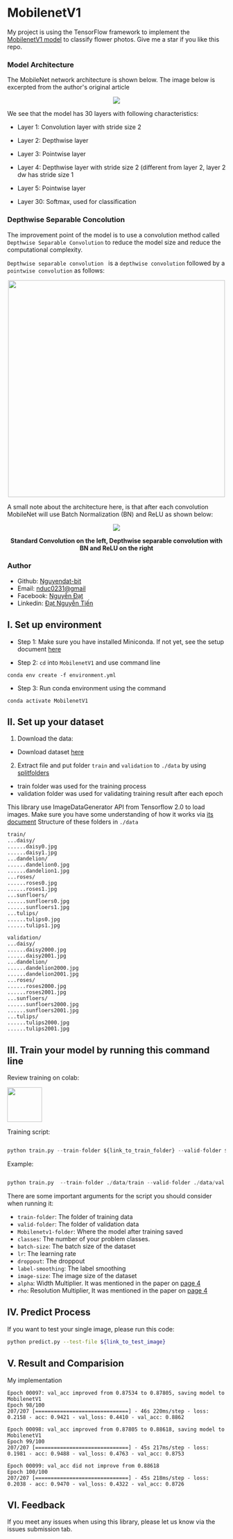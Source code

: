 # MobilenetV1
My project is using the TensorFlow framework to implement the [MobilenetV1 model](https://arxiv.org/abs/1704.04861) to classify flower photos. Give me a star if you like this repo.

### Model Architecture
The MobileNet network architecture is shown below. The image below is excerpted from the author's original article
<p align = "center"> 
<img src = "image/mobilenetv1_architecture.png">
</p>
We see that the model has 30 layers with following characteristics:
<ul>
    <li><p>Layer 1: Convolution layer with stride size 2</p></li>
    <li><p>Layer 2: Depthwise layer </p></li>
    <li><p>Layer 3: Pointwise layer</p></li>
    <li><p>Layer 4: Depthwise layer with stride size 2 (different from layer 2, layer 2 dw has stride size 1</p></li>
    <li><p>Layer 5: Pointwise layer</p></li>
    <li><p>Layer 30: Softmax, used for classification</p></li>
</ul>

### Depthwise Separable Concolution
<p>The improvement point of the model is to use a convolution method called <code>Depthwise Separable Convolution</code> to reduce the model size and reduce the computational complexity.</p>
<p><code>Depthwise separable convolution </code> is a <code>depthwise convolution</code> followed by a <code>pointwise convolution</code> as follows:</p>
<p align = "center"> 
<img src = "image/Depthwise-separable-convolution-block.png" width = 500> </p>
<p>A small note about the architecture here, is that after each convolution MobileNet will use Batch Normalization (BN) and ReLU as shown below:
</p>
<p align = "center"> <img src = "image/standard_convolution_vs_depthwise_seperable_convolution.png"></p>
<p align = "center"><strong>Standard Convolution on the left, Depthwise separable convolution with BN and ReLU on the right
</strong></p>

### Author
<ul>
    <li>Github: <a href = "https://github.com/Nguyendat-bit">Nguyendat-bit</a> </li>
    <li>Email: <a href = "nduc0231@gmai.com">nduc0231@gmail</a></li>
    <li>Facebook: <a href = "https://www.facebook.com/dat.ng48/">Nguyễn Đạt</a></li>
    <li>Linkedin: <a href = "https://www.linkedin.com/in/nguyendat4801">Đạt Nguyễn Tiến</a></li>
</ul>

## I.  Set up environment
- Step 1: Make sure you have installed Miniconda. If not yet, see the setup document <a href="https://docs.conda.io/en/latest/miniconda.html">here</a>


- Step 2: `cd` into `MobilenetV1` and use command line
```
conda env create -f environment.yml
```

- Step 3: Run conda environment using the command

```
conda activate MobilenetV1
``` 

## II.  Set up your dataset

<!-- - Guide user how to download your data and set the data pipeline  -->
1. Download the data:
- Download dataset [here](http://download.tensorflow.org/example_images/flower_photos.tgz)
2. Extract file and put folder ```train``` and ```validation``` to ```./data``` by using [splitfolders](https://pypi.org/project/split-folders/)
- train folder was used for the training process
- validation folder was used for validating training result after each epoch

This library use ImageDataGenerator API from Tensorflow 2.0 to load images. Make sure you have some understanding of how it works via [its document](https://keras.io/api/preprocessing/image/)
Structure of these folders in ```./data```

```
train/
...daisy/
......daisy0.jpg
......daisy1.jpg
...dandelion/
......dandelion0.jpg
......dandelion1.jpg
...roses/
......roses0.jpg
......roses1.jpg
...sunfloers/
......sunfloers0.jpg
......sunfloers1.jpg
...tulips/
......tulips0.jpg
......tulips1.jpg
```

```
validation/
...daisy/
......daisy2000.jpg
......daisy2001.jpg
...dandelion/
......dandelion2000.jpg
......dandelion2001.jpg
...roses/
......roses2000.jpg
......roses2001.jpg
...sunfloers/
......sunfloers2000.jpg
......sunfloers2001.jpg
...tulips/
......tulips2000.jpg
......tulips2001.jpg
```

## III. Train your model by running this command line

Review training on colab:

<a href="https://colab.research.google.com/drive/1cfmFnrkEs4wwHN6ReMd1adRjjhmsbIZ-?usp=sharing"><img src="https://storage.googleapis.com/protonx-cloud-storage/colab_favicon_256px.png" width=80> </a>


Training script:


```python

python train.py --train-folder ${link_to_train_folder} --valid-folder ${link_to_valid_folder} --classes ${num_classes} --epochs ${epochs}

```


Example:

```python

python train.py  --train-folder ./data/train --valid-folder ./data/val --num-classes 5 --epochs 100 

``` 

There are some important arguments for the script you should consider when running it:

- `train-folder`: The folder of training data
- `valid-folder`: The folder of validation data
- `Mobilenetv1-folder`: Where the model after training saved
- `classes`: The number of your problem classes.
- `batch-size`: The batch size of the dataset
- `lr`: The learning rate
- `droppout`: The droppout 
- `label-smoothing`: The label smoothing
- `image-size`: The image size of the dataset
- `alpha`: Width Multiplier. It was mentioned in the paper on [page 4](https://arxiv.org/pdf/1704.04861.pdf)
- `rho`: Resolution Multiplier, It was mentioned in the paper on [page 4](https://arxiv.org/pdf/1704.04861.pdf)
## IV. Predict Process
If you want to test your single image, please run this code:
```bash
python predict.py --test-file ${link_to_test_image}
```


## V. Result and Comparision


My implementation
```
Epoch 00097: val_acc improved from 0.87534 to 0.87805, saving model to MobilenetV1
Epoch 98/100
207/207 [==============================] - 46s 220ms/step - loss: 0.2158 - acc: 0.9421 - val_loss: 0.4410 - val_acc: 0.8862

Epoch 00098: val_acc improved from 0.87805 to 0.88618, saving model to MobilenetV1
Epoch 99/100
207/207 [==============================] - 45s 217ms/step - loss: 0.1981 - acc: 0.9488 - val_loss: 0.4763 - val_acc: 0.8753

Epoch 00099: val_acc did not improve from 0.88618
Epoch 100/100
207/207 [==============================] - 45s 218ms/step - loss: 0.2038 - acc: 0.9470 - val_loss: 0.4322 - val_acc: 0.8726
```

<!-- **FIXME**

Other architecture

```
Epoch 6/10
391/391 [==============================] - 115s 292ms/step - loss: 0.1999 - acc: 0.9277 - val_loss: 0.4719 - val_acc: 0.8130
Epoch 7/10
391/391 [==============================] - 114s 291ms/step - loss: 0.1526 - acc: 0.9494 - val_loss: 0.5224 - val_acc: 0.8318
Epoch 8/10
391/391 [==============================] - 115s 293ms/step - loss: 0.1441 - acc: 0.9513 - val_loss: 0.5811 - val_acc: 0.7875
``` -->



<!-- ## VI. Running Test

When you want to modify the model, you need to run the test to make sure your change does not affect the whole system.

In the `./folder-name` **(FIXME)** folder please run:

```bash
pytest
``` -->
## VI. Feedback
If you meet any issues when using this library, please let us know via the issues submission tab.



